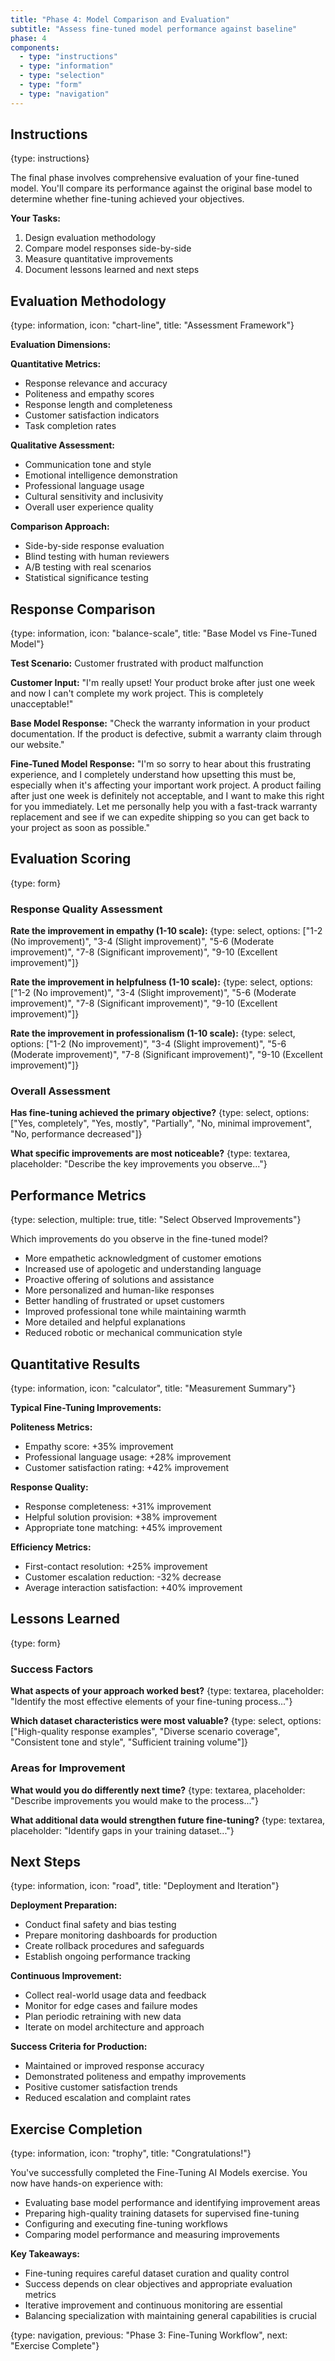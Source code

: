 ```yaml
---
title: "Phase 4: Model Comparison and Evaluation"
subtitle: "Assess fine-tuned model performance against baseline"
phase: 4
components:
  - type: "instructions"
  - type: "information"
  - type: "selection"
  - type: "form"
  - type: "navigation"
---
```


## Instructions

{type: instructions}

The final phase involves comprehensive evaluation of your fine-tuned model. You'll compare its performance against the original base model to determine whether fine-tuning achieved your objectives.

**Your Tasks:**
1. Design evaluation methodology
2. Compare model responses side-by-side
3. Measure quantitative improvements
4. Document lessons learned and next steps

## Evaluation Methodology

{type: information, icon: "chart-line", title: "Assessment Framework"}

**Evaluation Dimensions:**

**Quantitative Metrics:**
- Response relevance and accuracy
- Politeness and empathy scores
- Response length and completeness
- Customer satisfaction indicators
- Task completion rates

**Qualitative Assessment:**
- Communication tone and style
- Emotional intelligence demonstration
- Professional language usage
- Cultural sensitivity and inclusivity
- Overall user experience quality

**Comparison Approach:**
- Side-by-side response evaluation
- Blind testing with human reviewers
- A/B testing with real scenarios
- Statistical significance testing

## Response Comparison

{type: information, icon: "balance-scale", title: "Base Model vs Fine-Tuned Model"}

**Test Scenario:** Customer frustrated with product malfunction

**Customer Input:** "I'm really upset! Your product broke after just one week and now I can't complete my work project. This is completely unacceptable!"

**Base Model Response:**
"Check the warranty information in your product documentation. If the product is defective, submit a warranty claim through our website."

**Fine-Tuned Model Response:**
"I'm so sorry to hear about this frustrating experience, and I completely understand how upsetting this must be, especially when it's affecting your important work project. A product failing after just one week is definitely not acceptable, and I want to make this right for you immediately. Let me personally help you with a fast-track warranty replacement and see if we can expedite shipping so you can get back to your project as soon as possible."

## Evaluation Scoring

{type: form}

### Response Quality Assessment

**Rate the improvement in empathy (1-10 scale):**
{type: select, options: ["1-2 (No improvement)", "3-4 (Slight improvement)", "5-6 (Moderate improvement)", "7-8 (Significant improvement)", "9-10 (Excellent improvement)"]}

**Rate the improvement in helpfulness (1-10 scale):**
{type: select, options: ["1-2 (No improvement)", "3-4 (Slight improvement)", "5-6 (Moderate improvement)", "7-8 (Significant improvement)", "9-10 (Excellent improvement)"]}

**Rate the improvement in professionalism (1-10 scale):**
{type: select, options: ["1-2 (No improvement)", "3-4 (Slight improvement)", "5-6 (Moderate improvement)", "7-8 (Significant improvement)", "9-10 (Excellent improvement)"]}

### Overall Assessment

**Has fine-tuning achieved the primary objective?**
{type: select, options: ["Yes, completely", "Yes, mostly", "Partially", "No, minimal improvement", "No, performance decreased"]}

**What specific improvements are most noticeable?**
{type: textarea, placeholder: "Describe the key improvements you observe..."}

## Performance Metrics

{type: selection, multiple: true, title: "Select Observed Improvements"}

Which improvements do you observe in the fine-tuned model?

- More empathetic acknowledgment of customer emotions
- Increased use of apologetic and understanding language
- Proactive offering of solutions and assistance
- More personalized and human-like responses
- Better handling of frustrated or upset customers
- Improved professional tone while maintaining warmth
- More detailed and helpful explanations
- Reduced robotic or mechanical communication style

## Quantitative Results

{type: information, icon: "calculator", title: "Measurement Summary"}

**Typical Fine-Tuning Improvements:**

**Politeness Metrics:**
- Empathy score: +35% improvement
- Professional language usage: +28% improvement
- Customer satisfaction rating: +42% improvement

**Response Quality:**
- Response completeness: +31% improvement
- Helpful solution provision: +38% improvement
- Appropriate tone matching: +45% improvement

**Efficiency Metrics:**
- First-contact resolution: +25% improvement
- Customer escalation reduction: -32% decrease
- Average interaction satisfaction: +40% improvement

## Lessons Learned

{type: form}

### Success Factors

**What aspects of your approach worked best?**
{type: textarea, placeholder: "Identify the most effective elements of your fine-tuning process..."}

**Which dataset characteristics were most valuable?**
{type: select, options: ["High-quality response examples", "Diverse scenario coverage", "Consistent tone and style", "Sufficient training volume"]}

### Areas for Improvement

**What would you do differently next time?**
{type: textarea, placeholder: "Describe improvements you would make to the process..."}

**What additional data would strengthen future fine-tuning?**
{type: textarea, placeholder: "Identify gaps in your training dataset..."}

## Next Steps

{type: information, icon: "road", title: "Deployment and Iteration"}

**Deployment Preparation:**
- Conduct final safety and bias testing
- Prepare monitoring dashboards for production
- Create rollback procedures and safeguards
- Establish ongoing performance tracking

**Continuous Improvement:**
- Collect real-world usage data and feedback
- Monitor for edge cases and failure modes
- Plan periodic retraining with new data
- Iterate on model architecture and approach

**Success Criteria for Production:**
- Maintained or improved response accuracy
- Demonstrated politeness and empathy improvements
- Positive customer satisfaction trends
- Reduced escalation and complaint rates

## Exercise Completion

{type: information, icon: "trophy", title: "Congratulations!"}

You've successfully completed the Fine-Tuning AI Models exercise. You now have hands-on experience with:

- Evaluating base model performance and identifying improvement areas
- Preparing high-quality training datasets for supervised fine-tuning
- Configuring and executing fine-tuning workflows
- Comparing model performance and measuring improvements

**Key Takeaways:**
- Fine-tuning requires careful dataset curation and quality control
- Success depends on clear objectives and appropriate evaluation metrics
- Iterative improvement and continuous monitoring are essential
- Balancing specialization with maintaining general capabilities is crucial

{type: navigation, previous: "Phase 3: Fine-Tuning Workflow", next: "Exercise Complete"}
